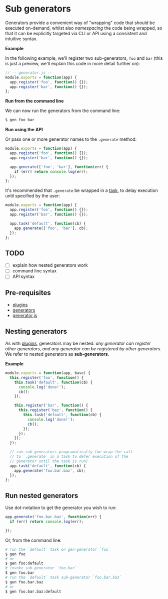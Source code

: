 # Sub generators

Generators provide a convenient way of "wrapping" code that should be executed on-demand, whilst also _namespacing_ the code being wrapped, so that it can be explicitly targeted via CLI or API using a consistent and intuitive syntax.

**Example**

In the following example, we'll register two sub-generators, `foo` and `bar` (this is just a preview, we'll explain this code in more detail further on):

```js
// -- generator.js --
module.exports = function(app) {
  app.register('foo', function() {});
  app.register('bar', function() {});
};
```

**Run from the command line**

We can now run the generators from the command line:

```sh
$ gen foo bar
```

**Run using the API**

Or pass one or more generator names to the `.generate` method:

```js
module.exports = function(app) {
  app.register('foo', function() {});
  app.register('bar', function() {});

  app.generate(['foo', 'bar'], function(err) {
    if (err) return console.log(err);
  });
};
```

It's recommended that `.generate` be wrapped in a [task](docs/tasks.md), to delay execution until specified by the user:

```js
module.exports = function(app) {
  app.register('foo', function() {});
  app.register('bar', function() {});

  app.task('default', function(cb) {
    app.generate(['foo', 'bar'], cb);
  });
};
```

## TODO

* [ ] explain how nested generators work
* [ ] command line syntax
* [ ] API syntax

## Pre-requisites

* [plugins](api/plugins.md)
* [generators](generators.md)
* [generator.js](generator-js.md)

## Nesting generators

As with [plugins](api/plugins.md), generators may be nested: _any generator can register other generators, and any generator can be registered by other generators._ We refer to nested generators as **sub-generators**.

**Example**

```js
module.exports = function(app, base) {
  this.register('foo', function() {
    this.task('default', function(cb) {
      console.log('done!');
      cb();
    });

    this.register('bar', function() {
      this.register('baz', function() {
        this.task('default', function(cb) {
          console.log('done!');
          cb();
        });
      });
    });
  });

  // run sub-generators programatically (we wrap the call
  // to `.generate` in a task to defer execution of the
  // generator until the task is run)
  app.task('default', function(cb) {
    app.generate('foo.bar.baz', cb);
  });
};
```

## Run nested generators

Use dot-notation to get the generator you wish to run:

```js
app.generate('foo.bar.baz', function(err) {
  if (err) return console.log(err);

});
```

Or, from the command line:

```sh
# run the `default` task on gen-generator `foo`
$ gen foo
# or
$ gen foo:default
# invoke sub-generator `foo.bar`
$ gen foo.bar
# run the `default` task sub-generator `foo.bar.baz`
$ gen foo.bar.baz
# or
$ gen foo.bar.baz:default
```